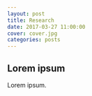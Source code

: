 ```yaml
---
layout: post
title: Research
date: 2017-03-27 11:00:00
cover: cover.jpg
categories: posts
---
```


## Lorem ipsum

Lorem ipsum.
